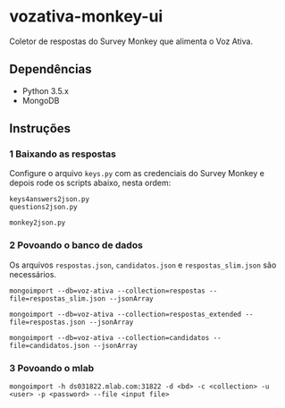 # vozativa-monkey-ui

Coletor de respostas do Survey Monkey que alimenta o Voz Ativa.

## Dependências

* Python 3.5.x
* MongoDB


## Instruções

### 1 Baixando as respostas

Configure o arquivo `keys.py` com as credenciais do Survey Monkey e depois rode os scripts abaixo, nesta ordem:

```
keys4answers2json.py
questions2json.py

monkey2json.py
```

### 2 Povoando o banco de dados

Os arquivos `respostas.json`, `candidatos.json` e `respostas_slim.json` são necessários.

```
mongoimport --db=voz-ativa --collection=respostas --file=respostas_slim.json --jsonArray

mongoimport --db=voz-ativa --collection=respostas_extended --file=respostas.json --jsonArray

mongoimport --db=voz-ativa --collection=candidatos --file=candidatos.json --jsonArray
```

### 3 Povoando o mlab

```
mongoimport -h ds031822.mlab.com:31822 -d <bd> -c <collection> -u <user> -p <password> --file <input file>
```


